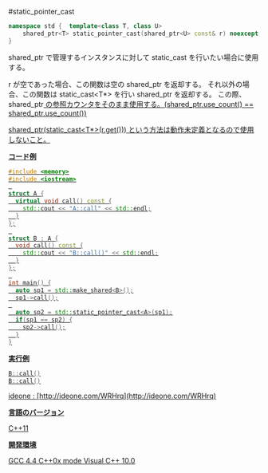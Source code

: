 #static_pointer_cast
```cpp
namespace std {  template<class T, class U>
    shared_ptr<T> static_pointer_cast(shared_ptr<U> const& r) noexcept;
}
```

shared_ptr で管理するインスタンスに対して static_cast を行いたい場合に使用する。

r が空であった場合、この関数は空の shared_ptr<T> を返却する。
それ以外の場合、この関数は static_cast<T*> を行い shared_ptr<T> を返却する。
この際、shared_ptr<U> の参照カウンタをそのまま使用する。(shared_ptr<U>.use_count() == shared_ptr<T>.use_count())

shared_ptr<T>(static_cast<T*>(r.get())) という方法は動作未定義となるので使用しないこと。

<b>コード例</b>
```cpp
#include <memory>
#include <iostream>
 
struct A {
  virtual void call() const {
    std::cout << "A::call" << std::endl;
  }
};
 
struct B : A {
  void call() const {
    std::cout << "B::call()" << std::endl;
  }
};
 
int main() {
  auto sp1 = std::make_shared<B>();
  sp1->call();
 
  auto sp2 = std::static_pointer_cast<A>(sp1);
  if(sp1 == sp2) {
    sp2->call();
  }
}
```

<b>実行例</b>
```cpp
B::call()
B::call()
```

ideone : [http://ideone.com/WRHrq](http://ideone.com/WRHrq)

<b>言語のバージョン</b>

C++11

<b>開発環境</b>

GCC 4.4 C++0x mode
Visual C++ 10.0
